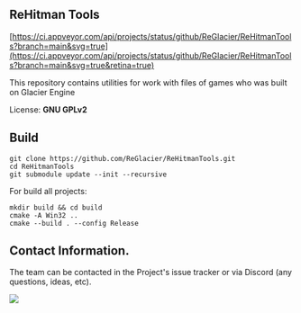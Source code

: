 ReHitman Tools
--------------

[https://ci.appveyor.com/api/projects/status/github/ReGlacier/ReHitmanTools?branch=main&svg=true](https://ci.appveyor.com/api/projects/status/github/ReGlacier/ReHitmanTools?branch=main&svg=true&retina=true)

This repository contains utilities for work with files of games who was built on Glacier Engine

License: **GNU GPLv2**

Build
-----

```
git clone https://github.com/ReGlacier/ReHitmanTools.git
cd ReHitmanTools
git submodule update --init --recursive
```

For build all projects: 
```
mkdir build && cd build
cmake -A Win32 ..
cmake --build . --config Release
```

Contact Information.
---------------

The team can be contacted in the Project's issue tracker or via Discord (any questions, ideas, etc).

<a href="https://discord.gg/V5grGRw">
	<img src="https://img.shields.io/badge/discord-join-7289DA.svg?logo=discord&longCache=true&style=flat" />
</a>
